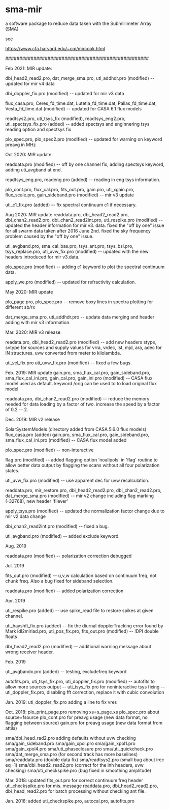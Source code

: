 # sma-mir
a software package to reduce data taken with the Submillimeter Array (SMA)

see

https://www.cfa.harvard.edu/~cqi/mircook.html

###################################################

Feb 2021: MIR update:

dbi_head2_read2.pro, dat_merge_sma.pro, uti_addhdr.pro (modified)
-- updated for mir v4 data 

dbi_doppler_fix.pro (modified)
-- updated for mir v3 data

flux_casa.pro, Ceres_fd_time.dat, Lutetia_fd_time.dat,
   Pallas_fd_time.dat, Vesta_fd_time.dat (modified)
-- updated for CASA 6.1 flux models

readtsys2.pro, uti_tsys_fix (modified), 
   readtsys_eng2.pro, uti_spectsys_fix.pro (added)
-- added spectsys and enginnering tsys reading option and spectsys fix

plo_spec.pro, plo_spec2.pro (modified)
-- updated for warning on keyword preavg in MHz


Oct 2020: MIR update:

readdata.pro (modified)
-- off by one channel fix, adding spectsys keyword, adding 
   uti_avgband at end.

readtsys_eng.pro, readeng.pro (added)
-- reading in eng tsys information.

plo_cont.pro, flux_cal.pro, fits_out.pro, gain.pro,
   uti_xgain.pro, flux_scale.pro, gain_sideband.pro (modified)
-- mir v3 update

uti_c1_fix.pro (added)
-- fix spectral continuum c1 if necessary.

Aug 2020: MIR update
readdata.pro, dbi_head2_read2.pro, dbi_chan2_read2.pro,
   dbi_chan2_read2int.pro, uti_respike.pro (modified)
-- updated the header information for mir v3. data. 
   fixed the "off by one" issue for all swarm data 
      taken after 2016 June 2nd.
   fixed the sky frequency problem caused by the
      "off by one" issue.

uti_avgband.pro, sma_cal_bas.pro, tsys_ant.pro, 
   tsys_bsl.pro, tsys_replace.pro, uti_uvw_fix.pro (modified)
-- updated with the new headers introduced for mir v3.data.

plo_spec.pro (modified)
-- adding c1 keyword to plot the spectral continuum data.

apply_we.pro (modified)
-- updated for refractivity calculation.


May 2020: MIR update

plo_page.pro, plo_spec.pro
-- remove boxy lines in spectra plotting for different sb/rx

dat_merge_sma.pro, uti_addhdr.pro
-- update data merging and header adding with mir v3 information.

Mar. 2020: MIR v3 release

readata.pro, dbi_head2_read2.pro (modified)
-- add new headers stype, svtype for sources and supply values
   for vrra, vrdec, lst, mjd, ara, adec for IN structures.
   uvw converted from meter to kilolambda.

uti_vel_fix.pro uti_uvw_fix.pro (modified)
-- fixed a few bugs.


Feb. 2019: MIR update
gain.pro, sma_flux_cal.pro, gain_sideband.pro, sma_flux_cal_ini.pro,
   gain_cal.pro, gain_ini.pro (modified)
-- CASA flux model used as default. keyword /orig can be used to 
   to load original flux model

readdata.pro, dbi_chan2_read2.pro (modified)
-- reduce the memory needed for data loading by a factor of two.
   increase the speed by a factor of 0.2 -- 2.

Dec. 2019: MIR v2 release 

SolarSystemModels (directory added from CASA 5.6.0 flux models)
flux_casa.pro  (added)
gain.pro, sma_flux_cal.pro, gain_sideband.pro, sma_flux_cal_ini.pro (modified)
-- CASA flux model added

plo_spec.pro (modified)
-- non-interactive 

flag.pro (modified)
-- added flagging option 'noallpols' in 'flag' routine to allow 
   better data output by flagging the scans without all four 
   polarization states.

uti_uvw_fix.pro (modified)
-- use apparent dec for uvw recalculation.

readdata.pro, mir_restore.pro, dbi_head2_read2.pro, dbi_chan2_read2.pro, 
    dat_merge_sma.pro (modified)
-- mir v2 change including flag marking (-32768), new header 'filever'

apply_tsys.pro (modified)
-- updated the normalization factor change due to mir v2 data change

dbi_chan2_read2int.pro (modified)
-- fixed a bug.

uti_avgband.pro (modified)
-- added exclude keyword.


Aug. 2019

readdata.pro (modified)
-- polarization correction debugged

Jul. 2019

fits_out.pro (modified)
-- u,v,w calculation based on continuum freq, 
             not chunk freq. Also a bug fixed for sideband selection.

readdata.pro (modified)
-- added polarization correction


Apr. 2019

uti_respike.pro (added)
-- use spike_read file to restore spikes at given channel. 

uti_hayshft_fix.pro (added)
-- fix the diurnal dopplerTracking error 
                     found by Mark 
idl2miriad.pro, uti_pos_fix.pro, fits_out.pro (modified)
-- !DPI double floats

dbi_head2_read2.pro (modified) 
-- additional warning message about wrong receiver
                           header.

Feb. 2019

uti_avgbandx.pro (added)
-- testing, excludefreq keyword

autofits.pro, uti_tsys_fix.pro, uti_doppler_fix.pro (modified)
-- autofits to allow more sources output
-- uti_tsys_fix.pro for noninteractive tsys fixing
-- uti_doppler_fix.pro, disabling fft correction, replace it 
                    with cubic convolution

Jan. 2019:
uti_doppler_fix.pro  adding a line to fix vres 

Oct. 2018: 
plo_print_page.pro removing xs=s_page.xs
plo_spec.pro about source=fsource
plo_cont.pro for preavg usage (new data format, 
	  	       	      no flagging between source)
gain.pro  for preavg usage (new data format from attila)

sma/dbi_head_rad2.pro adding defaults without uvw checking
sma/gain_sideband.pro
sma/gain_xpol.pro
sma/gain_xpol1.pro
sma/gain_xpol4.pro
sma/uti_phaseclosure.pro
sma/uti_quickcheck.pro
sma/dat_merge_sma.pro (for second track has more baselines)
sma/readdata.pro (double data fix)
sma/readtsys2.pro (small bug about irec eq -1)
sma/dbi_head2_read2.pro (correct for the inh headers, uvw checking)
sma/uti_checkspike.pro (bug fixed in smoothing amplitude)

Mar. 2018: updated fits_out.pro for correct continuum freq header
                   uti_checkspike.pro for mis. message
                   readdata.pro, dbi_head2_read2.pro, dbi_head_read2.pro
                      for batch processing without checking ant file.

Jan. 2018: added uti_checkspike.pro, autocal.pro, autofits.pro
